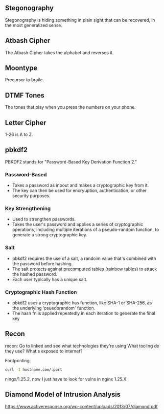 
## Stegonography
Stegonography is hiding something in plain sight that can be recovered,
in the most generalized sense.

## Atbash Cipher
The Atbash Cipher takes the alphabet and reverses it.  

## Moontype
Precursor to braile.  

## DTMF Tones
The tones that play when you press the numbers on your phone.  

## Letter Cipher
1-26 is A to Z.  

## pbkdf2
PBKDF2 stands for "Password-Based Key Derivation Function 2."  
### Password-Based
* Takes a password as inpout and makes a cryptographic key from it. 
* The key can then be used for encryuption, authentication, or other security purposes.
### Key Strengthening
* Used to strengthen passwords.
* Takes the user's password and applies a series of cryptographic operations, including multiple
  iterations of a pseudo-random function, to generate a strong cryptographic key.
### Salt
* pbkdf2 requires the use of a salt, a randoim value that's combined with the password before
  hashing.
* The salt protects against precomputed tables (rainbow tables) to attack the hashed password.
* Each user typically has a unique salt.
### Cryptographic Hash Function
* pbkdf2 uses a cryptographic has function, like SHA-1 or SHA-256, as the underlying
  'psuedorandom' function.
* The hash fn is applied repeatedly in each iteration to generate the final key




## Recon
recon: Go to linked and see what technologies they're using
What tooling do they use? What's exposed to internet?

Footprinting:
```bash
curl -I hostname.com/:port
```
ningx/1.25.2, now I just have to look for vulns in nginx 1.25.X



## Diamond Model of Intrusion Analysis
https://www.activeresponse.org/wp-content/uploads/2013/07/diamond.pdf
